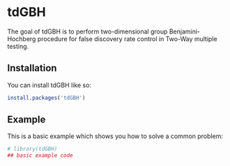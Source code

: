
<!-- README.md is generated from README.Rmd. Please edit that file -->

# tdGBH

The goal of tdGBH is to perform two-dimensional group Benjamini-Hochberg
procedure for false discovery rate control in Two-Way multiple testing.

## Installation

You can install tdGBH like so:

``` r
install.packages('tdGBH')
```

## Example

This is a basic example which shows you how to solve a common problem:

``` r
# library(tdGBH)
## basic example code
```

